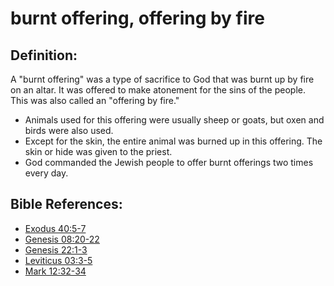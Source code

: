 # burnt offering, offering by fire #

## Definition: ##

A "burnt offering" was a type of sacrifice to God that was burnt up by fire on an altar. It was offered to make atonement for the sins of the people. This was also called an "offering by fire."

* Animals used for this offering were usually sheep or goats, but oxen and birds were also used.
* Except for the skin, the entire animal was burned up in this offering. The skin or hide was given to the priest.
* God commanded the Jewish people to offer burnt offerings two times every day.



## Bible References: ##

* [Exodus 40:5-7](en/tn/exo/help/40/05)
* [Genesis 08:20-22](en/tn/gen/help/08/20)
* [Genesis 22:1-3](en/tn/gen/help/22/01)
* [Leviticus 03:3-5](en/tn/lev/help/03/03)
* [Mark 12:32-34](en/tn/mrk/help/12/32)